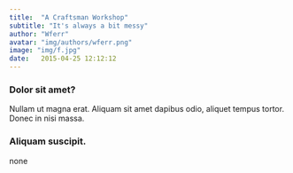 ```yaml
---
title:  "A Craftsman Workshop"
subtitle: "It's always a bit messy"
author: "Wferr"
avatar: "img/authors/wferr.png"
image: "img/f.jpg"
date:   2015-04-25 12:12:12
---
```


### Dolor sit amet?
Nullam ut magna erat. Aliquam sit amet dapibus odio, aliquet tempus tortor. Donec in nisi massa.

### Aliquam suscipit.
none